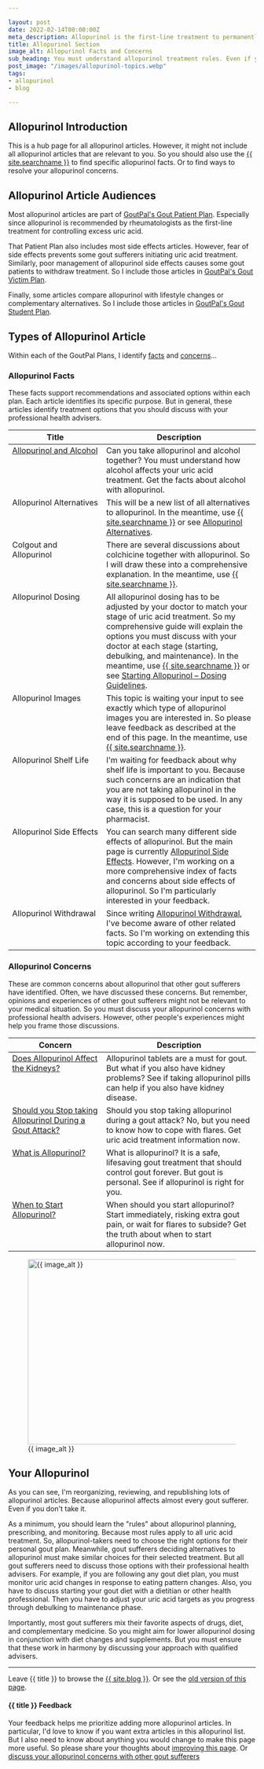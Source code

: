 ```yaml
---

layout: post
date: 2022-02-14T00:00:00Z
meta_description: Allopurinol is the first-line treatment to permanently control gout. So all gout sufferers must understand how to take it safely and effectively. You must also understand how these principles apply to all alternative uric acid therapies.
title: Allopurinol Section
image_alt: Allopurinol Facts and Concerns
sub_heading: You must understand allopurinol treatment rules. Even if you use alternative uric acid therapies.
post_image: "/images/allopurinol-topics.webp"
tags:
- allopurinol
- blog

---
```


<h2 id="intro">Allopurinol Introduction</h2>
This is a hub page for all allopurinol articles. However, it might not include all allopurinol articles that are relevant to you. So you should also use the <a href="{{ site.searchurl }}">{{ site.searchname }}</a> to find specific allopurinol facts. Or to find ways to resolve your allopurinol concerns.

<h2 id="intent">Allopurinol Article Audiences</h2>
Most allopurinol articles are part of <a href="/blog/starting-gout-plans/">GoutPal's Gout Patient Plan</a>. Especially since allopurinol is recommended by rheumatologists as the first-line treatment for controlling excess uric acid. 

That Patient Plan also includes most side effects articles. However, fear of side effects prevents some gout sufferers initiating uric acid treatment. Similarly, poor management of allopurinol side effects causes some gout patients to withdraw treatment. So I include those articles in <a href="/9667/goutpal-plan-for-gout-victims/">GoutPal's Gout Victim Plan</a>.

Finally, some articles compare allopurinol with lifestyle changes or complementary alternatives. So I include those articles in <a href="/9637/goutpal-plan-for-gout-recce-group/">GoutPal's Gout Student Plan</a>.

<h2 id="type">Types of Allopurinol Article</h2>
Within each of the GoutPal Plans, I identify <a href="#facts">facts</a> and <a href="#faqs">concerns</a>...

<h3 id="facts">Allopurinol Facts</h3>
These facts support recommendations and associated options within each plan. Each article identifies its specific purpose. But in general, these articles identify treatment options that you should discuss with your professional health advisers.

<table id="fact-list" style="width: 100%;">
	<thead>
		<tr>
			<th style="width: 38%;">Title</th>
			<th style="width: 62%;">Description</th>
		</tr>
	</thead>
	<tbody style="vertical-align:top;">
		<tr id="alcohol">
			<td><a href="/914/allopurinol-and-alcohol-can-you-spirit-away-gout/">Allopurinol and Alcohol</a></td>
			<td>Can you take allopurinol and alcohol together? You must understand how alcohol affects your uric acid treatment. Get the facts about alcohol with allopurinol.</td>
		</tr>
		<tr id="alt">
			<td>Allopurinol Alternatives</td>
			<td>This will be a new list of all alternatives to allopurinol. In the meantime, use <a href="{{ site.searchurl }}">{{ site.searchname }}</a> or see <a href="/2763/allopurinol-alternatives/">Allopurinol Alternatives</a>.</td>
		</tr>
		<tr id="colgout">
			<td>Colgout and Allopurinol</td>
			<td>There are several discussions about colchicine together with allopurinol. So I will draw these into a comprehensive explanation. In the meantime, use <a href="{{ site.searchurl }}">{{ site.searchname }}</a>.</td>
		</tr>
		<tr id="dosing">
			<td>Allopurinol Dosing</td>
			<td>All allopurinol dosing has to be adjusted by your doctor to match your stage of uric acid treatment. So my comprehensive guide will explain the options you must discuss with your doctor at each stage (starting, debulking, and maintenance). In the meantime, use <a href="{{ site.searchurl }}">{{ site.searchname }}</a> or see <a href="/gout-treatment/avoid-gout/allopurinol/allopurinol-dosing/">Starting Allopurinol – Dosing Guidelines</a>.</td>
		</tr>
		<tr id="images">
			<td>Allopurinol Images</td>
			<td>This topic is waiting your input to see exactly which type of allopurinol images you are interested in. So please leave feedback as described at the end of this page. In the meantime, use <a href="{{ site.searchurl }}">{{ site.searchname }}</a>.</td>
		</tr>
		<tr id="life">
			<td>Allopurinol Shelf Life</td>
			<td>I'm waiting for feedback about why shelf life is important to you. Because such concerns are an indication that you are not taking allopurinol in the way it is supposed to be used. In any case, this is a question for your pharmacist.</td>
		</tr>
		<tr id=""side>
			<td>Allopurinol Side Effects</td>
			<td>You can search many different side effects of allopurinol. But the main page is currently <a href="/gout-treatment/avoid-gout/allopurinol/allopurinol-side-effects/">Allopurinol Side Effects</a>. However, I'm working on a more comprehensive index of facts and concerns about side effects of allopurinol. So I'm particularly interested in your feedback.</td>
		</tr>
		<tr id="withdraw">
			<td>Allopurinol Withdrawal</td>
			<td>Since writing <a href="/gout-resources/victim/allopurinol-withdrawal-made-safe-for-gout-victims/">Allopurinol Withdrawal</a>, I've become aware of other related facts. So I'm working on extending this topic according to your feedback.</td>
		</tr>
	</tbody>
</table>

<h3 id="faqs">Allopurinol Concerns</h3>
These are common concerns about allopurinol that other gout sufferers have identified. Often, we have discussed these concerns. But remember, opinions and experiences of other gout sufferers might not be relevant to your medical situation. So you must discuss your allopurinol concerns with  professional health advisers. However, other people's experiences might help you frame those discussions.

<table id="faq-list" style="width: 100%;">
	<thead>
		<tr>
			<th style="width: 38%;">Concern</th>
			<th style="width: 62%;">Description</th>
		</tr>
	</thead>
	<tbody style="vertical-align:top;">
		<tr id="kidney">
			<td><a href="/888/allopurinol-tablets-kidney-disease/">Does Allopurinol Affect the Kidneys?</a></td>
			<td>Allopurinol tablets are a must for gout. But what if you also have kidney problems? See if taking allopurinol pills can help if you also have kidney disease.</td>
		</tr>
		<tr id="should">
			<td><a href="/964/is-allopurinol-or-allopurinal-the-best-gout-treatment/">Should you Stop taking Allopurinol During a Gout Attack?</a></td>
			<td>Should you stop taking allopurinol during a gout attack? No, but you need to know how to cope with flares. Get uric acid treatment information now.</td>
		</tr>
		</tr>
		<tr id="what">
			<td><a href="/gout-treatment/avoid-gout/allopurinol/what-is-allopurinol/">What is Allopurinol?</a></td>
			<td>What is allopurinol? It is a safe, lifesaving gout treatment that should control gout forever. But gout is personal. See if allopurinol is right for you.</td>
		</tr>
		</tr>
		<tr id="when">
			<td><a href="/4853/start-allopurinol-quickly-but-carefully/">When to Start Allopurinol?</a></td>
			<td>When should you start allopurinol? Start immediately, risking extra gout pain, or wait for flares to subside? Get the truth about when to start allopurinol now.</td>
		</tr>
	</tbody>
</table>

<figure id="image" class="inner">
<img src="{{ post_image }}" alt="{{ image_alt }}"  width="610" height="377">
  <figcaption>{{ image_alt }}</figcaption>
</figure>

<h2 id="next">Your Allopurinol</h2>
As you can see, I'm reorganizing, reviewing, and republishing lots of allopurinol articles. Because allopurinol affects almost every gout sufferer. Even if you don't take it. 

As a minimum, you should learn the "rules" about allopurinol planning, prescribing, and monitoring. Because most rules apply to all uric acid treatment. So, allopurinol-takers need to choose the right options for their personal gout plan. Meanwhile, gout sufferers deciding alternatives to allopurinol must make similar choices for their selected treatment. But all gout sufferers need to discuss those options with their professional health advisers. For example, if you are following any gout diet plan, you must monitor uric acid changes in response to eating pattern changes. Also, you have to discuss starting your gout diet with a dietitian or other health professional. Then you have to adjust your uric acid targets as you progress through debulking to maintenance phase.

Importantly, most gout sufferers mix their favorite aspects of drugs, diet, and complementary medicine. So you might aim for lower allopurinol dosing in conjunction with diet changes and supplements. But you must ensure that these work in harmony by discussing your approach with qualified advisers.

***

Leave {{ title }} to browse the <a href="/blog">{{ site.blog }}</a>. Or see the <a href="/gout-treatment/avoid-gout/allopurinol/">old version of this page</a>.

<h4 id="feedback">{{ title }} Feedback</h4>

Your feedback helps me prioritize adding more allopurinol articles. In particular, I'd love to know if you want extra articles in this allopurinol list. But I also need to know about anything you would change to make this page more useful. So please share your thoughts about <a href="{{ site.social_links.github }}issues/41">improving this page</a>. Or <a href="{{ site.social_links.github }}discussions">discuss your allopurinol concerns with other gout sufferers</a>